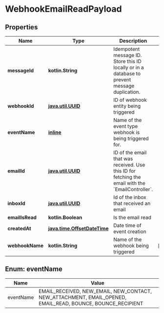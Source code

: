 
# WebhookEmailReadPayload

## Properties
Name | Type | Description | Notes
------------ | ------------- | ------------- | -------------
**messageId** | **kotlin.String** | Idempotent message ID. Store this ID locally or in a database to prevent message duplication. | 
**webhookId** | [**java.util.UUID**](java.util.UUID) | ID of webhook entity being triggered | 
**eventName** | [**inline**](#EventNameEnum) | Name of the event type webhook is being triggered for. | 
**emailId** | [**java.util.UUID**](java.util.UUID) | ID of the email that was received. Use this ID for fetching the email with the &#x60;EmailController&#x60;. | 
**inboxId** | [**java.util.UUID**](java.util.UUID) | Id of the inbox that received an email | 
**emailIsRead** | **kotlin.Boolean** | Is the email read | 
**createdAt** | [**java.time.OffsetDateTime**](java.time.OffsetDateTime) | Date time of event creation | 
**webhookName** | **kotlin.String** | Name of the webhook being triggered |  [optional]


<a name="EventNameEnum"></a>
## Enum: eventName
Name | Value
---- | -----
eventName | EMAIL_RECEIVED, NEW_EMAIL, NEW_CONTACT, NEW_ATTACHMENT, EMAIL_OPENED, EMAIL_READ, BOUNCE, BOUNCE_RECIPIENT



